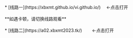 <br>
* [线路一](https://xbxmt.github.io/vi.github.io/) 　←点击打开
<br>
<br>
**如遇卡顿，请切换线路观看**
<br>
<br>
* [线路二](https://a02.xbxmt2023.tk/) 　　←点击打开
